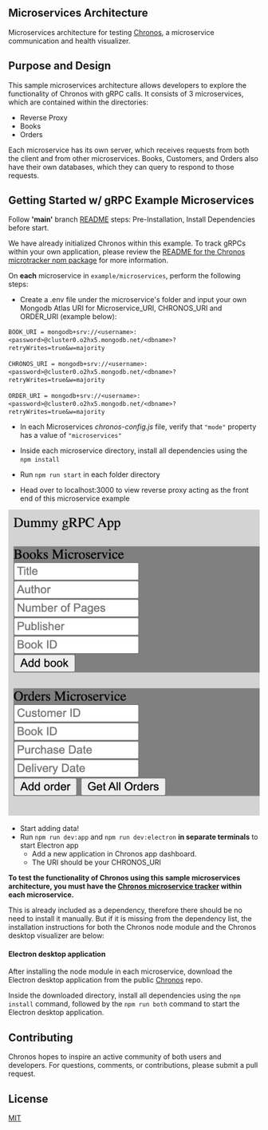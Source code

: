 ## Microservices Architecture
Microservices architecture for testing [Chronos](https://github.com/open-source-labs/Chronos), a microservice communication and health visualizer.

## Purpose and Design
This sample microservices architecture allows developers to explore the functionality of Chronos with gRPC calls. It consists of 3 microservices, which are contained within the directories:
- Reverse Proxy
- Books
- Orders

Each microservice has its own server, which receives requests from both the client and from other microservices. Books, Customers, and Orders also have their own databases, which they can query to respond to those requests.

## Getting Started w/ gRPC Example Microservices 

Follow **'main'** branch [README](../../README.md) steps: Pre-Installation, Install Dependencies before start. 

We have already initialized Chronos within this example. To track gRPCs within your own application, please review the [README for the Chronos microtracker npm package](../../chronos_npm_package/README.md) for more information.

On **each** microservice in ```example/microservices```, perform the following steps:
  - Create a .env file under the microservice's folder and input your own Mongodb Atlas URI for Microservice_URI, CHRONOS_URI and ORDER_URI (example below):

```
BOOK_URI = mongodb+srv://<username>:<password>@cluster0.o2hx5.mongodb.net/<dbname>?retryWrites=true&w=majority

CHRONOS_URI = mongodb+srv://<username>:<password>@cluster0.o2hx5.mongodb.net/<dbname>?retryWrites=true&w=majority

ORDER_URI = mongodb+srv://<username>:<password>@cluster0.o2hx5.mongodb.net/<dbname>?retryWrites=true&w=majority
```

  - In each Microservices *chronos-config.js* file, verify that `"mode"` property has a value of `"microservices"`

  - Inside each microservice directory, install all dependencies using the `npm install`
  - Run `npm run start` in each folder directory
  - Head over to localhost:3000 to view reverse proxy acting as the front end of this microservice example

<p align="center">
  <img alt="gRPC reverse proxy front end" src="../../assets/gRPC_example_reverseProxy.png">
</p>

  - Start adding data!
  - Run `npm run dev:app` and `npm run dev:electron` **in separate terminals** to start Electron app
    - Add a new application in Chronos app dashboard.
    - The URI should be your CHRONOS_URI


**To test the functionality of Chronos using this sample microservices architecture, you must have the [Chronos microservice tracker](https://www.npmjs.com/package/@chronosmicro/tracker) within each microservice.**

 This is already included as a dependency, therefore there should be no need to install it manually. But if it is missing from the dependency list, the installation instructions for both the Chronos node module and the Chronos desktop visualizer are below:

#### Electron desktop application

After installing the node module in each microservice, download the Electron desktop application from the public [Chronos](https://github.com/oslabs-beta/Chronos) repo.

Inside the downloaded directory, install all dependencies using the `npm install` command, followed by the `npm run both` command to start the Electron desktop application.

## Contributing

Chronos hopes to inspire an active community of both users and developers. For questions, comments, or contributions, please submit a pull request.

## License

  [MIT](LICENSE)

[npm-image]: https://img.shields.io/npm/v/chronos-microservice-debugger3.svg
[npm-url]: https://www.npmjs.com/package/chronos-microservice-debugger3
[downloads-image]: https://img.shields.io/npm/dm/chronos-microservice-debugger3.svg
[downloads-url]: https://npmjs.org/package/chronos-microservice-debugger3
 